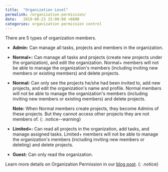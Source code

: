```yaml
---
title:  "Organization Level"
permalink: /organization-permission/
date:   2019-08-23 15:00:00 +0800
categories: organization permission control
---
```

There are 5 types of organization members.

- **Admin:** Can manage all tasks, projects and members in the organization.

- **Normal+:** Can manage all tasks and projects (create new projects under the organization), and edit the organization. Normal+ members will not be able to manage the organization's members (including inviting new members or existing members) and delete projects.

- **Normal:** Can only see the projects he/she had been invited to, add new projects, and edit the organization's name and profile. Normal members will not be able to manage the organization's members (including inviting new members or existing members) and delete projects.

    **Note:** When Normal members create projects, they become Admins of these projects. But they cannot access other projects they are not members of.
{: .notice--warning}

- **Limited+:** Can read all projects in the organization, add tasks, and manage assigned tasks. Limited+ members will not be able to manage the organization's members (including inviting new members or deleting) and delete projects.

- **Guest:** Can only read the organization.

Learn more details on Organization Permission in our [blog post](https://quire.io/blog/p/Roles-&-Permissions-in-Quire.html). 
{: .notice}